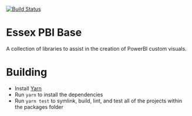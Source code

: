 [![Build Status](https://travis-ci.org/Microsoft/Essex-PowerBI-visuals-base.svg?branch=master)](https://travis-ci.org/Microsoft/Essex-PowerBI-visuals-base)

# Essex PBI Base

A collection of libraries to assist in the creation of PowerBI custom visuals.

# Building
* Install [Yarn](https://yarnpkg.com)
* Run `yarn` to install the dependencies
* Run `yarn test` to symlink, build, lint, and test all of the projects within the packages folder